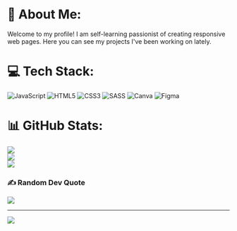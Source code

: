 
# 💫 About Me:
Welcome to my profile! I am self-learning passionist of creating responsive web pages. Here you can see my projects I've been working on lately.


# 💻 Tech Stack:
![JavaScript](https://img.shields.io/badge/javascript-%23323330.svg?style=for-the-badge&logo=javascript&logoColor=%23F7DF1E) ![HTML5](https://img.shields.io/badge/html5-%23E34F26.svg?style=for-the-badge&logo=html5&logoColor=white) ![CSS3](https://img.shields.io/badge/css3-%231572B6.svg?style=for-the-badge&logo=css3&logoColor=white) ![SASS](https://img.shields.io/badge/SASS-hotpink.svg?style=for-the-badge&logo=SASS&logoColor=white) ![Canva](https://img.shields.io/badge/Canva-%2300C4CC.svg?style=for-the-badge&logo=Canva&logoColor=white) 	![Figma](https://img.shields.io/badge/figma-%23F24E1E.svg?style=for-the-badge&logo=figma&logoColor=white)
# 📊 GitHub Stats:
![](https://github-readme-stats.vercel.app/api?username=longyearbye&theme=dark&hide_border=true&include_all_commits=false&count_private=false)<br/>
![](https://github-readme-streak-stats.herokuapp.com/?user=longyearbye&theme=dark&hide_border=true)<br/>
![](https://github-readme-stats.vercel.app/api/top-langs/?username=longyearbye&theme=dark&hide_border=true&include_all_commits=false&count_private=false&layout=compact)

### ✍️ Random Dev Quote
![](https://quotes-github-readme.vercel.app/api?type=horizontal&theme=radical)

---
[![](https://visitcount.itsvg.in/api?id=longyearbye&icon=0&color=0)](https://visitcount.itsvg.in)

<!-- Proudly created with GPRM ( https://gprm.itsvg.in ) -->
